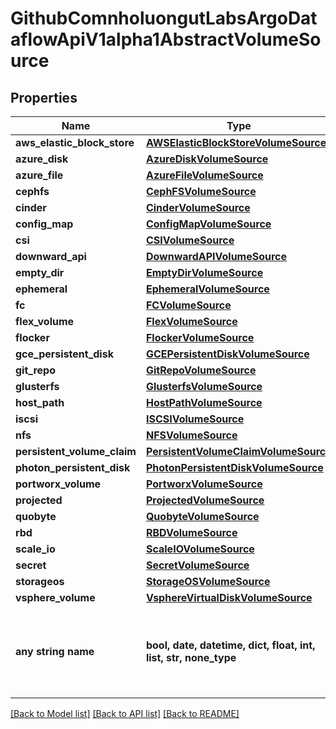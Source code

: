 # GithubComnholuongutLabsArgoDataflowApiV1alpha1AbstractVolumeSource


## Properties
Name | Type | Description | Notes
------------ | ------------- | ------------- | -------------
**aws_elastic_block_store** | [**AWSElasticBlockStoreVolumeSource**](AWSElasticBlockStoreVolumeSource.md) |  | [optional] 
**azure_disk** | [**AzureDiskVolumeSource**](AzureDiskVolumeSource.md) |  | [optional] 
**azure_file** | [**AzureFileVolumeSource**](AzureFileVolumeSource.md) |  | [optional] 
**cephfs** | [**CephFSVolumeSource**](CephFSVolumeSource.md) |  | [optional] 
**cinder** | [**CinderVolumeSource**](CinderVolumeSource.md) |  | [optional] 
**config_map** | [**ConfigMapVolumeSource**](ConfigMapVolumeSource.md) |  | [optional] 
**csi** | [**CSIVolumeSource**](CSIVolumeSource.md) |  | [optional] 
**downward_api** | [**DownwardAPIVolumeSource**](DownwardAPIVolumeSource.md) |  | [optional] 
**empty_dir** | [**EmptyDirVolumeSource**](EmptyDirVolumeSource.md) |  | [optional] 
**ephemeral** | [**EphemeralVolumeSource**](EphemeralVolumeSource.md) |  | [optional] 
**fc** | [**FCVolumeSource**](FCVolumeSource.md) |  | [optional] 
**flex_volume** | [**FlexVolumeSource**](FlexVolumeSource.md) |  | [optional] 
**flocker** | [**FlockerVolumeSource**](FlockerVolumeSource.md) |  | [optional] 
**gce_persistent_disk** | [**GCEPersistentDiskVolumeSource**](GCEPersistentDiskVolumeSource.md) |  | [optional] 
**git_repo** | [**GitRepoVolumeSource**](GitRepoVolumeSource.md) |  | [optional] 
**glusterfs** | [**GlusterfsVolumeSource**](GlusterfsVolumeSource.md) |  | [optional] 
**host_path** | [**HostPathVolumeSource**](HostPathVolumeSource.md) |  | [optional] 
**iscsi** | [**ISCSIVolumeSource**](ISCSIVolumeSource.md) |  | [optional] 
**nfs** | [**NFSVolumeSource**](NFSVolumeSource.md) |  | [optional] 
**persistent_volume_claim** | [**PersistentVolumeClaimVolumeSource**](PersistentVolumeClaimVolumeSource.md) |  | [optional] 
**photon_persistent_disk** | [**PhotonPersistentDiskVolumeSource**](PhotonPersistentDiskVolumeSource.md) |  | [optional] 
**portworx_volume** | [**PortworxVolumeSource**](PortworxVolumeSource.md) |  | [optional] 
**projected** | [**ProjectedVolumeSource**](ProjectedVolumeSource.md) |  | [optional] 
**quobyte** | [**QuobyteVolumeSource**](QuobyteVolumeSource.md) |  | [optional] 
**rbd** | [**RBDVolumeSource**](RBDVolumeSource.md) |  | [optional] 
**scale_io** | [**ScaleIOVolumeSource**](ScaleIOVolumeSource.md) |  | [optional] 
**secret** | [**SecretVolumeSource**](SecretVolumeSource.md) |  | [optional] 
**storageos** | [**StorageOSVolumeSource**](StorageOSVolumeSource.md) |  | [optional] 
**vsphere_volume** | [**VsphereVirtualDiskVolumeSource**](VsphereVirtualDiskVolumeSource.md) |  | [optional] 
**any string name** | **bool, date, datetime, dict, float, int, list, str, none_type** | any string name can be used but the value must be the correct type | [optional]

[[Back to Model list]](../README.md#documentation-for-models) [[Back to API list]](../README.md#documentation-for-api-endpoints) [[Back to README]](../README.md)



